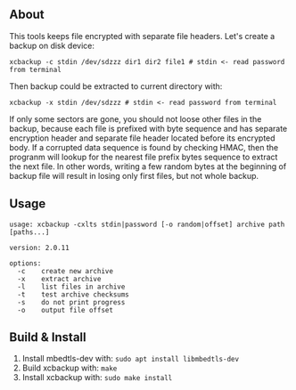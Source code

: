 About
-----
This tools keeps file encrypted with separate file headers. Let's create a backup on disk device:
```
xcbackup -c stdin /dev/sdzzz dir1 dir2 file1 # stdin <- read password from terminal
```
Then backup could be extracted to current directory with:
```
xcbackup -x stdin /dev/sdzzz # stdin <- read password from terminal
```
If only some sectors are gone, you should not loose other files in the backup, because each file is prefixed with byte sequence and has separate encryption header and separate file header located before its encrypted body. If a corrupted data sequence is found by checking HMAC, then the progranm will lookup for the nearest file prefix bytes sequence to extract the next file. In other words, writing a few random bytes at the beginning of backup file will result in losing only first files, but not whole backup.

Usage
-----
```
usage: xcbackup -cxlts stdin|password [-o random|offset] archive path [paths...]

version: 2.0.11

options:
  -c    create new archive
  -x    extract archive
  -l    list files in archive
  -t    test archive checksums
  -s    do not print progress
  -o    output file offset

```

Build & Install
---------------
1. Install mbedtls-dev with: `sudo apt install libmbedtls-dev`
2. Build xcbackup with: `make`
3. Install xcbackup with: `sudo make install`
